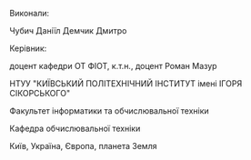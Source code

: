 Виконали:

Чубич Даніїл
Демчик Дмитро

Керівник:

доцент кафедри ОТ ФІОТ, к.т.н., доцент Роман Мазур

НТУУ "КИЇВСЬКИЙ ПОЛІТЕХНІЧНИЙ ІНСТИТУТ імені ІГОРЯ СІКОРСЬКОГО"

Факультет інформатики та обчислювальної техніки

Кафедра обчислювальної техніки

Київ, Україна, Європа, планета Земля
